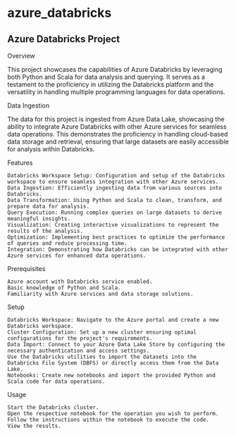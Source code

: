 # azure_databricks
## Azure Databricks Project
Overview

This project showcases the capabilities of Azure Databricks by leveraging both Python and Scala for data analysis and querying. It serves as a testament to the proficiency in utilizing the Databricks platform and the versatility in handling multiple programming languages for data operations.

Data Ingestion

The data for this project is ingested from Azure Data Lake, showcasing the ability to integrate Azure Databricks with other Azure services for seamless data operations. This demonstrates the proficiency in handling cloud-based data storage and retrieval, ensuring that large datasets are easily accessible for analysis within Databricks.

Features

    Databricks Workspace Setup: Configuration and setup of the Databricks workspace to ensure seamless integration with other Azure services.
    Data Ingestion: Efficiently ingesting data from various sources into Databricks.
    Data Transformation: Using Python and Scala to clean, transform, and prepare data for analysis.
    Query Execution: Running complex queries on large datasets to derive meaningful insights.
    Visualization: Creating interactive visualizations to represent the results of the analysis.
    Optimization: Implementing best practices to optimize the performance of queries and reduce processing time.
    Integration: Demonstrating how Databricks can be integrated with other Azure services for enhanced data operations.

Prerequisites

    Azure account with Databricks service enabled.
    Basic knowledge of Python and Scala.
    Familiarity with Azure services and data storage solutions.

Setup

    Databricks Workspace: Navigate to the Azure portal and create a new Databricks workspace.
    Cluster Configuration: Set up a new cluster ensuring optimal configurations for the project's requirements.
    Data Import: Connect to your Azure Data Lake Store by configuring the necessary authentication and access settings.
    Use the Databricks utilities to import the datasets into the Databricks File System (DBFS) or directly access them from the Data Lake.
    Notebooks: Create new notebooks and import the provided Python and Scala code for data operations.

Usage

    Start the Databricks cluster.
    Open the respective notebook for the operation you wish to perform.
    Follow the instructions within the notebook to execute the code.
    View the results.
